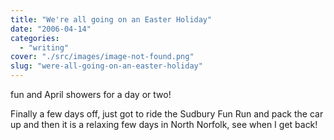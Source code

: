 ```yaml
---
title: "We're all going on an Easter Holiday"
date: "2006-04-14"
categories: 
  - "writing"
cover: "./src/images/image-not-found.png"
slug: "were-all-going-on-an-easter-holiday"
---
```


fun and April showers for a day or two!

Finally a few days off, just got to ride the Sudbury Fun Run and pack the car up and then it is a relaxing few days in North Norfolk, see when I get back!
